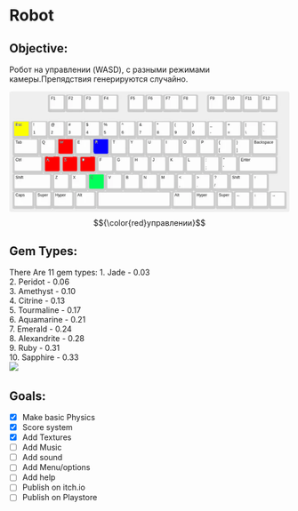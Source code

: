 # Robot

## Objective:

Робот на управлении (WASD), с разными режимами камеры.Препядствия генерируются случайно.

 ![](https://github.com/Wanna-Be-Dev/TestRobot/blob/master/Assets/Materials/keyboard.png)  
$${\color{red}управлении}$$

## Gem Types:
 There Are 11 gem types:
	1. Jade  - 0.03  
	2. Peridot - 0.06  
	3. Amethyst - 0.10  
	4. Citrine - 0.13  
	5. Tourmaline - 0.17  
	6. Aquamarine - 0.21  
	7. Emerald - 0.24  
	8. Alexandrite - 0.28  
	9. Ruby - 0.31  
	10. Sapphire - 0.33  
![](https://github.com/Wanna-Be-Dev/MiningGame/blob/master/ReadMeFiles/EndGame.gif)    


## Goals:
- [x] Make basic Physics
- [x] Score system
- [x] Add Textures
- [ ] Add Music
- [ ] Add sound
- [ ] Add Menu/options
- [ ] Add help
- [ ] Publish on itch.io
- [ ] Publish on Playstore
